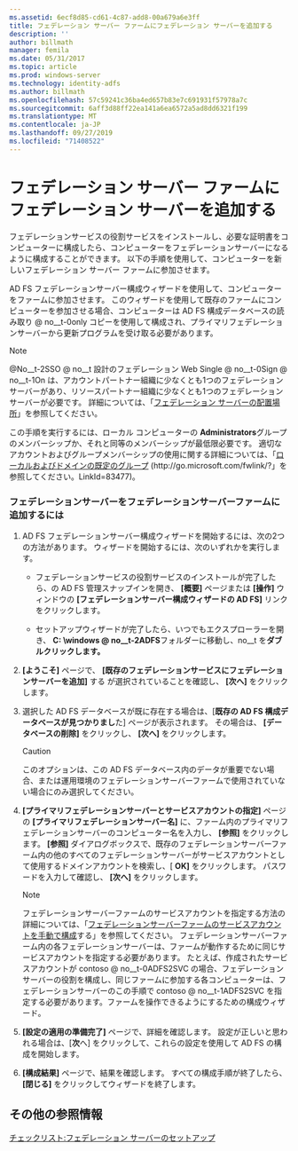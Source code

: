 ```yaml
---
ms.assetid: 6ecf8d85-cd61-4c87-add8-00a679a6e3ff
title: フェデレーション サーバー ファームにフェデレーション サーバーを追加する
description: ''
author: billmath
manager: femila
ms.date: 05/31/2017
ms.topic: article
ms.prod: windows-server
ms.technology: identity-adfs
ms.author: billmath
ms.openlocfilehash: 57c59241c36ba4ed657b83e7c691931f57978a7c
ms.sourcegitcommit: 6aff3d88ff22ea141a6ea6572a5ad8dd6321f199
ms.translationtype: MT
ms.contentlocale: ja-JP
ms.lasthandoff: 09/27/2019
ms.locfileid: "71408522"
---
```

# <a name="add-a-federation-server-to-a-federation-server-farm"></a>フェデレーション サーバー ファームにフェデレーション サーバーを追加する


フェデレーションサービスの役割サービスをインストールし、必要な証明書をコンピューターに構成したら、コンピューターをフェデレーションサーバーになるように構成することができます。 以下の手順を使用して、コンピューターを新しいフェデレーション サーバー ファームに参加させます。  
  
AD FS フェデレーションサーバー構成ウィザードを使用して、コンピューターをファームに参加させます。 このウィザードを使用して既存のファームにコンピューターを参加させる場合、コンピューターは AD FS 構成データベースの読み取り @ no__t-0only コピーを使用して構成され、プライマリフェデレーションサーバーから更新プログラムを受け取る必要があります。  
  
> [!NOTE]  
> @No__t-2SSO @ no__t 設計のフェデレーション Web Single @ no__t-0Sign @ no__t-1On は、アカウントパートナー組織に少なくとも1つのフェデレーションサーバーがあり、リソースパートナー組織に少なくとも1つのフェデレーションサーバーが必要です。 詳細については、「[フェデレーション サーバーの配置場所](https://technet.microsoft.com/library/dd807127.aspx)」を参照してください。  
  
この手順を実行するには、ローカル コンピューターの **Administrators**グループのメンバーシップか、それと同等のメンバーシップが最低限必要です。  適切なアカウントおよびグループメンバーシップの使用に関する詳細については、「[ローカルおよびドメインの既定のグループ](https://go.microsoft.com/fwlink/?LinkId=83477) \(http:\/\/go.microsoft.com\/fwlink\/?」を参照してください。LinkId\=83477\)。   
  
### <a name="to-add-a-federation-server-to-a-federation-server-farm"></a>フェデレーションサーバーをフェデレーションサーバーファームに追加するには  
  
1.  AD FS フェデレーションサーバー構成ウィザードを開始するには、次の2つの方法があります。 ウィザードを開始するには、次のいずれかを実行します。  
  
    -   フェデレーションサービスの役割サービスのインストールが完了したら、の AD FS 管理スナップインを開き、 **[概要]** ページまたは **[操作]** ウィンドウの **[フェデレーションサーバー構成ウィザードの AD FS]** リンクをクリックします。  
  
    -   セットアップウィザードが完了したら、いつでもエクスプローラーを開き、 **C: \\windows @ no__t-2ADFS**フォルダーに移動し、no__t を**ダブルクリックします。**  
  
2.  **[ようこそ]** ページで、 **[既存のフェデレーションサービスにフェデレーションサーバーを追加]** する が選択されていることを確認し、 **[次へ]** をクリックします。  
  
3.  選択した AD FS データベースが既に存在する場合は、[**既存の AD FS 構成データベースが見つかりまし**た] ページが表示されます。 その場合は、 **[データベースの削除]** をクリックし、 **[次へ]** をクリックします。  
  
    > [!CAUTION]  
    > このオプションは、この AD FS データベース内のデータが重要でない場合、または運用環境のフェデレーションサーバーファームで使用されていない場合にのみ選択してください。  
  
4.  **[プライマリフェデレーションサーバーとサービスアカウントの指定]** ページの **[プライマリフェデレーションサーバー名]** に、ファーム内のプライマリフェデレーションサーバーのコンピューター名を入力し、 **[参照]** をクリックします。 **[参照]** ダイアログボックスで、既存のフェデレーションサーバーファーム内の他のすべてのフェデレーションサーバーがサービスアカウントとして使用するドメインアカウントを検索し、[ **OK]** をクリックします。 パスワードを入力して確認し、 **[次へ]** をクリックします。  
  
    > [!NOTE]  
    > フェデレーションサーバーファームのサービスアカウントを指定する方法の詳細については、「[フェデレーションサーバーファームのサービスアカウントを手動で構成](Manually-Configure-a-Service-Account-for-a-Federation-Server-Farm.md)する」を参照してください。 フェデレーションサーバーファーム内の各フェデレーションサーバーは、ファームが動作するために同じサービスアカウントを指定する必要があります。 たとえば、作成されたサービスアカウントが contoso @ no__t-0ADFS2SVC の場合、フェデレーションサーバーの役割を構成し、同じファームに参加する各コンピューターは、フェデレーションサーバーのこの手順で contoso @ no__t-1ADFS2SVC を指定する必要があります。ファームを操作できるようにするための構成ウィザード。  
  
5.  **[設定の適用の準備完了]** ページで、詳細を確認します。 設定が正しいと思われる場合は、[**次**へ] をクリックして、これらの設定を使用して AD FS の構成を開始します。  
  
6.  **[構成結果]** ページで、結果を確認します。 すべての構成手順が終了したら、 **[閉じる]**  をクリックしてウィザードを終了します。  
  
## <a name="additional-references"></a>その他の参照情報  
[チェックリスト:フェデレーション サーバーのセットアップ](Checklist--Setting-Up-a-Federation-Server.md)  
  

